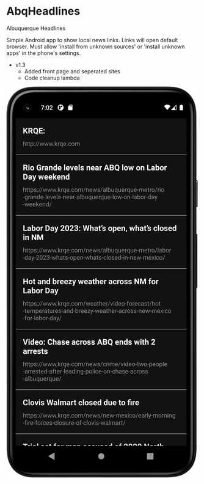# AbqHeadlines 
Albuquerque Headlines

Simple Android app to show local news links. Links will open default browser.
Must allow 'install from unknown sources' or 'install unknown apps' in the phone's settings.

- v1.3
  - Added front page and seperated sites
  - Code cleanup lambda



![Alt text](/Screenshot1.png "Screenshot1")